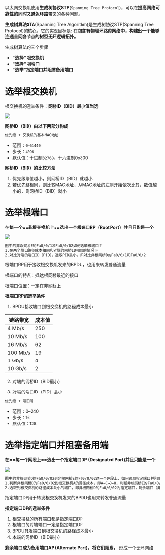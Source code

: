 以太网交换机使用**生成树协议STP**(`Spanning Tree Protocol`)，可以在**提高网络可靠性的同时又避免环路**带来的各种问题。

**生成树算法STA**(Spanning Tree Algorithm)是生成树协议STP(Spanning Tree Protocol)的核心。它的实现目标是: 在**包含有物理环路的网络中，构建出一个能够连通全网各节点的树型无环逻辑拓扑。**

生成树算法的三个步骤
- **"选择" 根交换机**
- **"选择" 根端口**
- **"选举"指定端口并阻塞备用端口**

# **选举根交换机**

根交换机的选举条件：**网桥ID（BID）最小值当选**

![](attachment/Pasted%20image%2020231019230833.png)

**网桥ID（BID）由以下两部分构成**

```txt
优先级 + 交换机的基本MAC地址
```

- 范围：`0~61440`
- 步长：`4096`
- 默认值：十进制`32768`，十六进制0x800

**网桥ID（BID）的比较方法**
1. 优先级取值越小，则网桥ID（BID）就越小
2. 若优先级相同，则比较MAC地址，从MAC地址的左侧开始依次比较，数值越小的，则网桥ID（BID）就小



# **选举根端口**

在**每一个==非根交换机上==选出一个根端口RP（Root Port）并且只能是一个**

![](attachment/Pasted%20image%2020231019231951.png)

```txt
图中的非跟网桥E的Fa0/0/1和Fa0/0/02如何选举根端口？
1.在两个端口路径成本相同和对端的网桥ID相同的情况下
2.对比对端的端口ID（PID），选取PID最小，即对比非根网桥D的Fa0/0/1和Fa0/0/2
```

根端口RP用于接收根交换机发来的BPDU，也用来转发普通流量

根端口的特点：抵达根网桥最近的接口

根端口位置：一定在非网桥上

**根端口RP的选举条件**

1. BPDU接收端口到根交换机的路径成本最小

| 链路带宽  | 成本值 |
| --------- | ------ |
| 4 Mb/s    | 250    |
| 10 Mb/s   | 100    |
| 16 Mb/s   | 62     |
| 100  Mb/s | 19     |
| 1 Gb/s    | 4      |
| 10 Gb/s   | 2      |

2. 对端的网桥ID（BID最小）

3. 对端的端口ID（PID）最小

```txt
优先级 + 端口号
```

- 范围：0~240
- 步长：16
- 默认值：128

# **选举指定端口并阻塞备用端**

**在==每一个网段上==选出一个指定端口DP (Designated Port)并且只能是一个**

![](attachment/Pasted%20image%2020231019232540.png)

```txt
图中的非根网桥D的Fa0/0/02到非根网桥E的Fa0/0/02这一个网段上，如何选取指定端口并阻塞备用端？
1.判断非根网桥D的Fa0/0/02到根交换机A的路径成本，即A→C→D=8，判断非根网桥E的Fa0/0/02到根交换机A的路径成本，即A→B→D→E=27
2.选取到根交换机的路径成本最小的端口，即非根网桥D的Fa0/0/02为指定端口，剩余端口（非根网桥E的Fa0/0/02）则成为备用端口
```

指定端口DP用于转发根交换机发来的BPDU也用来转发普通流量

**指定端口DP的选举条件**
1. 根交换机的所有端口都是指定端口DP
2. 根端口的对端端口一定是指定端口DP
3. BPDU转发端口到根交换机的路径成本最小
4. 本端的网桥ID（BID最小）

**剩余端口成为备用端口AP (Alternate Port)，将它们阻塞，** 形成一个无环网络

